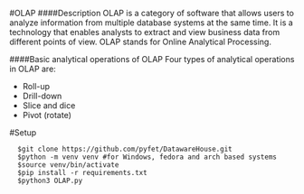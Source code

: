 #OLAP
####Description
OLAP is a category of software that allows users to analyze information from multiple database systems at the same time. It is a technology that enables analysts to extract and view business data from different points of view. OLAP stands for Online Analytical Processing.

####Basic analytical operations of OLAP
Four types of analytical operations in OLAP are:
* Roll-up
* Drill-down
* Slice and dice
* Pivot (rotate)

#Setup

      $git clone https://github.com/pyfet/DatawareHouse.git
      $python -m venv venv #for Windows, fedora and arch based systems
      $source venv/bin/activate
      $pip install -r requirements.txt
      $python3 OLAP.py
